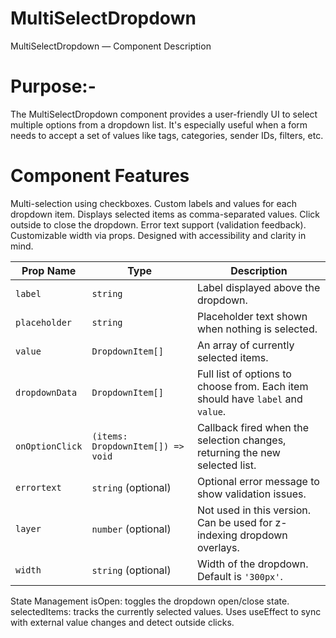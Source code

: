 # MultiSelectDropdown
 MultiSelectDropdown — Component Description 
 
 # Purpose:- 
The MultiSelectDropdown component provides a user-friendly UI to select multiple options from a dropdown list. It's especially useful when a form needs to accept a set of values like tags, categories, sender IDs, filters, etc.

# Component Features
Multi-selection using checkboxes.
Custom labels and values for each dropdown item.
Displays selected items as comma-separated values.
Click outside to close the dropdown.
Error text support (validation feedback).
Customizable width via props.
Designed with accessibility and clarity in mind.

| Prop Name       | Type                              | Description                                                                     |
| --------------- | --------------------------------- | ------------------------------------------------------------------------------- |
| `label`         | `string`                          | Label displayed above the dropdown.                                             |
| `placeholder`   | `string`                          | Placeholder text shown when nothing is selected.                                |
| `value`         | `DropdownItem[]`                  | An array of currently selected items.                                           |
| `dropdownData`  | `DropdownItem[]`                  | Full list of options to choose from. Each item should have `label` and `value`. |
| `onOptionClick` | `(items: DropdownItem[]) => void` | Callback fired when the selection changes, returning the new selected list.     |
| `errortext`     | `string` (optional)               | Optional error message to show validation issues.                               |
| `layer`         | `number` (optional)               | Not used in this version. Can be used for z-indexing dropdown overlays.         |
| `width`         | `string` (optional)               | Width of the dropdown. Default is `'300px'`.                                    |


 State Management
isOpen: toggles the dropdown open/close state.
selectedItems: tracks the currently selected values.
Uses useEffect to sync with external value changes and detect outside clicks.


